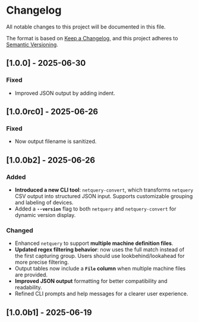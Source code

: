 # Changelog

All notable changes to this project will be documented in this file.

The format is based on [Keep a Changelog](https://keepachangelog.com/en/1.1.0/),
and this project adheres to [Semantic Versioning](https://semver.org/spec/v2.0.0.html).

## [1.0.0] - 2025-06-30

### Fixed
- Improved JSON output by adding indent.

## [1.0.0rc0] - 2025-06-26

### Fixed
- Now output filename is sanitized.

## [1.0.0b2] - 2025-06-26

### Added
- **Introduced a new CLI tool**: `netquery-convert`, which transforms `netquery` CSV output into structured JSON input. Supports customizable grouping and labeling of devices.
- Added a **`--version`** flag to both `netquery` and `netquery-convert` for dynamic version display.

### Changed
- Enhanced `netquery` to support **multiple machine definition files**.
- **Updated regex filtering behavior**: now uses the full match instead of the first capturing group. Users should use lookbehind/lookahead for more precise filtering.
- Output tables now include a **`File` column** when multiple machine files are provided.
- **Improved JSON output** formatting for better compatibility and readability.
- Refined CLI prompts and help messages for a clearer user experience.

## [1.0.0b1] - 2025-06-19
